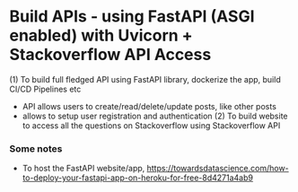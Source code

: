 # Build APIs - using FastAPI (ASGI enabled) with Uvicorn + Stackoverflow API Access 
(1) To build full fledged API using FastAPI library, dockerize the app, build CI/CD Pipelines etc
- API allows users to create/read/delete/update posts, like other posts
- allows to setup user registration and authentication
(2) To build website to access all the questions on Stackoverflow using Stackoverflow API 

### Some notes

- To host the FastAPI website/app, 
https://towardsdatascience.com/how-to-deploy-your-fastapi-app-on-heroku-for-free-8d4271a4ab9
